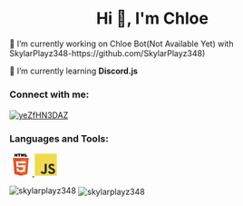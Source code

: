 <h1 align="center">Hi 👋, I'm Chloe</h1>
🔭 I’m currently working on Chloe Bot(Not Available Yet) with SkylarPlayz348-https://github.com/SkylarPlayz348)

🌱 I’m currently learning **Discord.js**


<h3 align="left">Connect with me:</h3>
<p align="left">
<a href="https://discord.gg/yeZfHN3DAZ" target="blank"><img align="center" src="https://raw.githubusercontent.com/rahuldkjain/github-profile-readme-generator/master/src/images/icons/Social/discord.svg" alt="yeZfHN3DAZ" height="30" width="40" /></a>
</p>

<h3 align="left">Languages and Tools:</h3>
<p align="left"> <a href="https://www.w3.org/html/" target="_blank" rel="noreferrer"> <img src="https://raw.githubusercontent.com/devicons/devicon/master/icons/html5/html5-original-wordmark.svg" alt="html5" width="40" height="40"/> </a> <a href="https://developer.mozilla.org/en-US/docs/Web/JavaScript" target="_blank" rel="noreferrer"> <img src="https://raw.githubusercontent.com/devicons/devicon/master/icons/javascript/javascript-original.svg" alt="javascript" width="40" height="40"/> </a> </p>

<p><img align="left" src="https://github-readme-stats.vercel.app/api/top-langs?username=Chloeser&show_icons=true&locale=en&layout=compact" alt="skylarplayz348" /></p>

<p>&nbsp;<img align="center" src="https://github-readme-stats.vercel.app/api?username=Chloeser8&show_icons=true&locale=en" alt="skylarplayz348" /></p>
